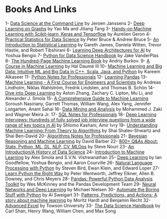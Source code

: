 # Books And Links

1- [Data Science at the Command Line](https://datascienceatthecommandline.com/2e/index.html) by Jeroen Janssens
2- [Deep Learning on Graphs](https://web.njit.edu/~ym329/dlg_book/dlg_book.pdf) by Yao Ma and Jiliang Tang
3- [Hands-on Machine Learning with Scikit-learn, Keras and Tensorflow](https://www.knowledgeisle.com/wp-content/uploads/2019/12/2-Aurélien-Géron-Hands-On-Machine-Learning-with-Scikit-Learn-Keras-and-Tensorflow_-Concepts-Tools-and-Techniques-to-Build-Intelligent-Systems-O’Reilly-Media-2019.pdf) by Aurelien Geron
4- [Practical Statistics for Data Science](https://github.com/ghoshark/E_Books/blob/master/Practical%20Statistics%20for%20Data%20Scientists.pdf) by Peter Bruce & Andrew Bruce
5- [An Introduction to Statistical Learning](https://www.statlearning.com/) by Gareth James, Daniela Witten, Trevor Hastie, and Robert Tibshirani
6- [Learning Deep Architectures for AI](https://www.iro.umontreal.ca/~lisa/pointeurs/TR1312.pdf) by Yoshua Bengio
7- [Python for Data Science Handbook](https://github.com/jakevdp/PythonDataScienceHandbook) by Jake VanderPlas
8- [The Hundred-Page Machine Learning Book](http://themlbook.com/wiki/doku.php?id=start) by Andriy Burkov.
9- [A Course in Machine Learning](http://ciml.info/dl/v0_9/ciml-v0_9-all.pdf) by Hal Daumé III
10- [Machine Learning and Big Data: Intuitive ML and Big Data in C++, Scala, Java, and Python](https://www.kareemalkaseer.com/books/ml) by Kareem Alkaseer
11- [Python Notes for Professionals](https://books.goalkicker.com/PythonBook/)
12- [Learning Pandas](https://riptutorial.com/Download/pandas.pdf)
13- [Machine Learning - A First Course for Engineers and Scientists](https://github.com/uu-sml/sml-book-page/blob/master/book/sml-book-draft-latest.pdf) by Andreas Lindholm, Niklas Wahlström, Fredrik Lindsten, and Thomas B. Schön
14- [Dive into Deep Learning](https://d2l.ai/d2l-en.pdf) by Aston Zhang, Zachary C. Lipton, Mu Li, and Alexander J. Smola
15- [A Comprehensive Guide to Machine Learning](https://snasiriany.me/files/ml-book.pdf) Soroush Nasiriany, Garrett Thomas, William Wang, Alex Yang, Jennifer Listgarten, Anant Sahai
16- [Data Mining and Analysis](https://doc.lagout.org/Others/Data%20Mining/Data%20Mining%20and%20Analysis_%20Fundamental%20Concepts%20and%20Algorithms%20%5BZaki%20%26%20Meira%202014-05-12%5D.pdf) by Mohammed J. Zaki and Wagner Meira Jr.
17- [SQL Notes for Professionals](https://books.goalkicker.com/SQLBook/)
18- [Deep Learning Interviews: Hundreds of fully solved job interview questions from a wide range of key topics in AI](https://arxiv.org/ftp/arxiv/papers/2201/2201.00650.pdf) by Shlomo Kashani, Amir Ivry
19- [Understanding Machine Learning: From Theory to Algorithms](https://www.cs.huji.ac.il/w~shais/UnderstandingMachineLearning/understanding-machine-learning-theory-algorithms.pdf) by Shai Shalev-Shwartz and Shai Ben-David 
20- [Algorithms Notes for Professionals](https://books.goalkicker.com/AlgorithmsBook/)
21- [Bayesian Reasoning and Machine Learning](http://web4.cs.ucl.ac.uk/staff/D.Barber/textbook/240415.pdf) by David Barber
22- [800+ Q&As About: Stats, Python, ML, DL, NLP, CV, MLOps](https://www.linkedin.com/posts/stevenouri_800-data-science-questions-activity-6848586458236882944-chhK/) by Steve Nouri
23- [An Introduction/A History of Data Science](https://en.wikibooks.org/w/index.php?title=Special:DownloadAsPdf&page=Data_Science%3A_An_Introduction&action=show-download-screen)
24- [Introduction to Machine Learning](http://alex.smola.org/drafts/thebook.pdf) by Alex Smola and S.V.N. Vishwanathan
25- [Deep Learning](https://www.deeplearningbook.org/front_matter.pdf) by Ian Goodfellow, Yoshua Bengio, and Aaron Courville
26- [Natural Language Processing with Python](https://www.nltk.org/book/) by Steven Bird, Ewan Klein, and Edward Loper
27- [Learn Python the Right Way](https://i.ritzastatic.com/learn-python-the-right-way/learn-python-the-right-way.pdf) by Peter Wentworth, Jeffrey Elkner, Allen B. Downey, and Chris Meyers
28- [Pandas: Powerful Python Data Analysis Toolkit](https://pandas.pydata.org/docs/pandas.pdf) by Wes McKinney and the Pandas Development Team
29- [Neural Networks and Deep Learning](http://neuralnetworksanddeeplearning.com/index.html) by Michael Nielsen
30- [Automate the Boring Stuff with Python](https://automatetheboringstuff.com/) by Al Sweigart
31- [Patterns, Predictions, and Actions; A story about machine learning](https://mlstory.org/pdf/patterns.pdf) by Moritz Hardt and Benjamin Recht
32- [Advanced Excel](https://www.linkedin.com/posts/stevenouri_excel-activity-6891878618218278912-7GVb/) by Towson University
33- [The Data Science Handbook](https://www.thedatasciencehandbook.com/get-the-book) by Carl Shan, Henry Wang, William Chen, and Max Song


